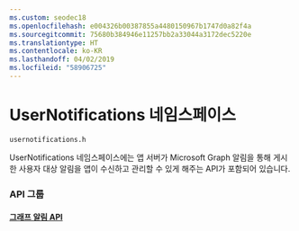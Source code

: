 ```yaml
---
ms.custom: seodec18
ms.openlocfilehash: e004326b00387855a4480150967b1747d0a82f4a
ms.sourcegitcommit: 75680b384946e11257bb2a33044a3172dec5220e
ms.translationtype: HT
ms.contentlocale: ko-KR
ms.lasthandoff: 04/02/2019
ms.locfileid: "58906725"
---
```

# <a name="usernotifications-namespace"></a>UserNotifications 네임스페이스
```
usernotifications.h
```
UserNotifications 네임스페이스에는 앱 서버가 Microsoft Graph 알림을 통해 게시한 사용자 대상 알림을 앱이 수신하고 관리할 수 있게 해주는 API가 포함되어 있습니다. 

### <a name="api-groups"></a>API 그룹

#### <a name="graph-notification-apisusernotificationsindexmd"></a>[그래프 알림 API](usernotifications/index.md)

